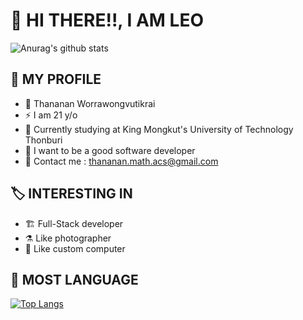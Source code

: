 # 🚀 HI THERE!!, I AM LEO
![Anurag's github stats](https://github-readme-stats.vercel.app/api?username=bluebearrii&show_icons=true&theme=dark)
## 🤡 MY PROFILE
- 👥 Thananan Worrawongvutikrai
- ⚡️ I am 21 y/o<br/>
- 🌱 Currently studying at King Mongkut's University of Technology Thonburi<br/>
- 🎉 I want to be a good software developer<br/>
- 💬 Contact me : thananan.math.acs@gmail.com
## 🏷️ INTERESTING IN
- 🏗 Full-Stack developer
- ⚗ Like photographer
- 📱 Like custom computer
## 🚀 MOST LANGUAGE
[![Top Langs](https://github-readme-stats.vercel.app/api/top-langs/?username=bluebearrii&layout=compact&theme=dark)](https://github.com/anuraghazra/github-readme-stats)
<!--
**BlueBearrii/BlueBearrii** is a ✨ _special_ ✨ repository because its `README.md` (this file) appears on your GitHub profile.

Here are some ideas to get you started:

- 🔭 I’m currently working on ...
- 🌱 I’m currently learning ...
- 👯 I’m looking to collaborate on ...
- 🤔 I’m looking for help with ...
- 💬 Ask me about ...
- 📫 How to reach me: ...
- 😄 Pronouns: ...
- ⚡ Fun fact: ...
-->
